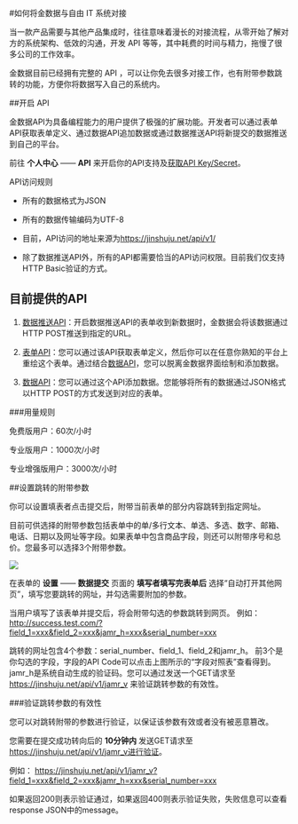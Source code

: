 #如何将金数据与自由 IT 系统对接

当一款产品需要与其他产品集成时，往往意味着漫长的对接流程，从零开始了解对方的系统架构、低效的沟通，开发 API 等等，其中耗费的时间与精力，拖慢了很多公司的工作效率。

金数据目前已经拥有完整的 API ，可以让你免去很多对接工作，也有附带参数跳转的功能，方便你将数据写入自己的系统内。

##开启 API

金数据API为具备编程能力的用户提供了极强的扩展功能。开发者可以通过表单API获取表单定义、通过数据API追加数据或通过数据推送API将新提交的数据推送到自己的平台。

前往 **个人中心** —— **API** 来开启你的API支持及[获取API Key\/Secret](https://help.jinshuju.net/articles/api-auth.html)。

API访问规则

* 所有的数据格式为JSON

* 所有的数据传输编码为UTF-8

* 目前，API访问的地址来源为[https:\/\/jinshuju.net\/api\/v1\/](https://jinshuju.net/api/v1/)

* 除了数据推送API外，所有的API都需要恰当的API访问权限。目前我们仅支持HTTP Basic验证的方式。

## 目前提供的API

1. [数据推送API](https://help.jinshuju.net/articles/http-push.html)：开启数据推送API的表单收到新数据时，金数据会将该数据通过HTTP POST推送到指定的URL。

2. [表单API](https://help.jinshuju.net/articles/form-api.html)：您可以通过该API获取表单定义，然后你可以在任意你熟知的平台上重绘这个表单。通过结合[数据API](https://help.jinshuju.net/articles/entry-api.html)，您可以脱离金数据界面绘制和添加数据。

3. [数据API](https://help.jinshuju.net/articles/entry-api.html)：您可以通过这个API添加数据。您能够将所有的数据通过JSON格式以HTTP POST的方式发送到对应的表单。

###用量规则

免费版用户：60次\/小时

专业版用户：1000次\/小时

专业增强版用户：3000次\/小时


##设置跳转的附带参数

你可以设置填表者点击提交后，附带当前表单的部分内容跳转到指定网址。

目前可供选择的附带参数包括表单中的单\/多行文本、单选、多选、数字、邮箱、电话、日期以及网址等字段。如果表单中包含商品字段，则还可以附带序号和总价。您最多可以选择3个附带参数。

![](https://o1cqumdwn.qnssl.com/assets/file/408/redirect-with-params.png)

在表单的 **设置** —— **数据提交** 页面的 **填写者填写完表单后** 选择“自动打开其他网页”，填写您要跳转的网址，并勾选需要附加的参数。

当用户填写了该表单并提交后，将会附带勾选的参数跳转到网页。 例如：[http:\/\/success.test.com\/?field\_1=xxx&field\_2=xxx&jamr\_h=xxx&serial\_number=xxx](http://success.test.com/?field_1=xxx&field_2=xxx&jamr_h=xxx&serial_number=xxx)

跳转的网址包含4个参数：serial\_number、field\_1、field\_2和jamr\_h。 前3个是你勾选的字段，字段的API Code可以点击上图所示的“字段对照表”查看得到。jamr\_h是系统自动生成的验证码。您可以通过发送一个GET请求至 [https:\/\/jinshuju.net\/api\/v1\/jamr\_v](https://jinshuju.net/api/v1/jamr_v) 来验证跳转参数的有效性。

###验证跳转参数的有效性

您可以对跳转附带的参数进行验证，以保证该参数有效或者没有被恶意篡改。

您需要在提交成功转向后的 **10分钟内** 发送GET请求至 [https:\/\/jinshuju.net\/api\/v1\/jamr\_v进行验证](https://jinshuju.net/api/v1/jamr_v%E8%BF%9B%E8%A1%8C%E9%AA%8C%E8%AF%81)。

例如： [https:\/\/jinshuju.net\/api\/v1\/jamr\_v?field\_1=xxx&field\_2=xxx&jamr\_h=xxx&serial\_number=xxx](https://jinshuju.net/api/v1/jamr_v?field_1=xxx&field_2=xxx&jamr_h=xxx&serial_number=xxx)

如果返回200则表示验证通过，如果返回400则表示验证失败，失败信息可以查看response JSON中的message。



